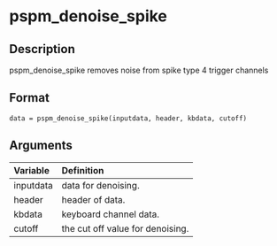# pspm_denoise_spike
## Description
pspm_denoise_spike removes noise from spike type 4 trigger channels

## Format
`data = pspm_denoise_spike(inputdata, header, kbdata, cutoff)`

## Arguments
| Variable | Definition |
|:--|:--|
| inputdata | data for denoising. |
| header | header of data. |
| kbdata | keyboard channel data. |
| cutoff | the cut off value for denoising. |

